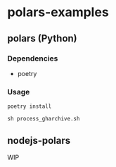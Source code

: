 # polars-examples

## polars (Python)

### Dependencies

- poetry

### Usage

```shell
poetry install

sh process_gharchive.sh
```

## nodejs-polars

WIP
